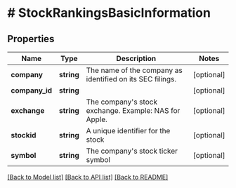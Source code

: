 # # StockRankingsBasicInformation

## Properties

Name | Type | Description | Notes
------------ | ------------- | ------------- | -------------
**company** | **string** | The name of the company as identified on its SEC filings. | [optional]
**company_id** | **string** |  | [optional]
**exchange** | **string** | The company&#39;s stock exchange. Example: NAS for Apple. | [optional]
**stockid** | **string** | A unique identifier for the stock | [optional]
**symbol** | **string** | The company&#39;s stock ticker symbol | [optional]

[[Back to Model list]](../../README.md#models) [[Back to API list]](../../README.md#endpoints) [[Back to README]](../../README.md)

